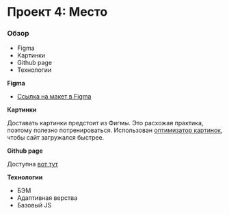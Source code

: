 # Проект 4: Место

### Обзор

* Figma
* Картинки
* Github page
* Технологии

**Figma**

* [Ссылка на макет в Figma](https://www.figma.com/file/2cn9N9jSkmxD84oJik7xL7/JavaScript.-Sprint-4?node-id=0%3A1)

**Картинки**

Доставать картинки предстоит из Фигмы. Это расхожая практика, поэтому полезно потренироваться.
Использован [оптимизатор картинок](https://tinypng.com/), чтобы  сайт загружался быстрее.

**Github page**

Доступна [вот тут](https://akomissarov2020.github.io/mesto/)

**Технологии**

* БЭМ
* Адаптивная верства
* Базовый JS
